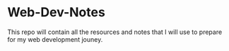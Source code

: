 # Web-Dev-Notes
This repo will contain all the resources and notes that I will use to prepare for my web development jouney. 
